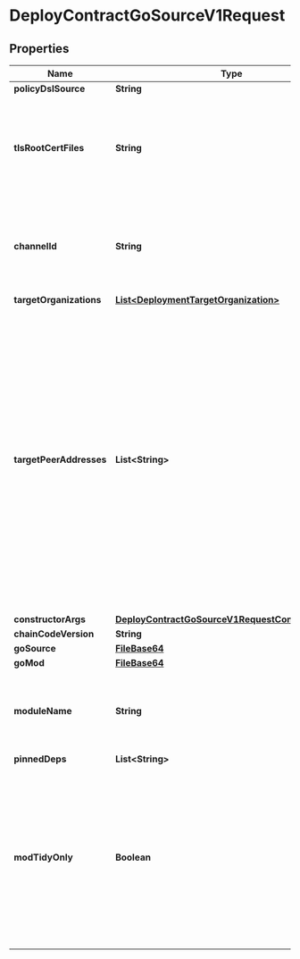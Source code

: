 

# DeployContractGoSourceV1Request


## Properties

| Name | Type | Description | Notes |
|------------ | ------------- | ------------- | -------------|
|**policyDslSource** | **String** |  |  |
|**tlsRootCertFiles** | **String** | The TLS root cert files that will be passed to the chaincode instantiation command. |  |
|**channelId** | **String** | The name of the Fabric channel where the contract will get instantiated. |  |
|**targetOrganizations** | [**List&lt;DeploymentTargetOrganization&gt;**](DeploymentTargetOrganization.md) |  |  |
|**targetPeerAddresses** | **List&lt;String&gt;** | An array of peer addresses where the contract will be instantiated. Note that at present only the first item from this array will be used which is the behavior taken from the official Fabric samples repository and therefore it is assumed to be correct usage. |  |
|**constructorArgs** | [**DeployContractGoSourceV1RequestConstructorArgs**](DeployContractGoSourceV1RequestConstructorArgs.md) |  |  [optional] |
|**chainCodeVersion** | **String** |  |  |
|**goSource** | [**FileBase64**](FileBase64.md) |  |  |
|**goMod** | [**FileBase64**](FileBase64.md) |  |  [optional] |
|**moduleName** | **String** | The go module name that will be used for the go compilation process. |  [optional] |
|**pinnedDeps** | **List&lt;String&gt;** |  |  [optional] |
|**modTidyOnly** | **Boolean** | Indicates to the go chaincode compiler of Cactus if it should do an actual go compilation with the contact source or if it should just execute the go mod tidy command. |  [optional] |



